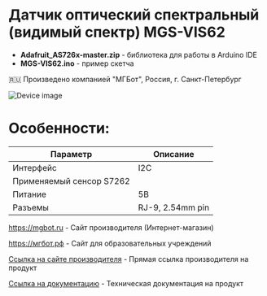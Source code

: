 # Датчик оптический спектральный (видимый спектр) MGS-VIS62

- **Adafruit_AS726x-master.zip** - библиотека для работы в Arduino IDE
- **MGS-VIS62.ino** - пример скетча

🇷🇺 Произведено компанией "МГБот", Россия, г. Санкт-Петербург

![Device image](https://books.mgbot.ru/images/MGS-VIS62.png)

# Особенности:

| Параметр    | Описание |
| ----------- | -----------|
| Интерфейс   | I2C|
| Применяемый сенсор S7262|
| Питание     | 5В|
| Разъемы     | RJ-9, 2.54mm pin|

https://mgbot.ru  - Сайт производителя (Интернет-магазин)

https://мгбот.рф  - Сайт для образовательных учреждений

[Ссылка на сайте производителя](https://mgbot.ru/catalog/datchiki_sensory/datchik_opticheskiy_spektralnyy_vidimyy_spektr_mgs_vis62_razem_rj_9_as7262/) - Прямая ссылка производителя на продукт

[Ссылка на документацию](https://books.mgbot.ru/devices/MGS-VIS62.pdf) - Техническая документация на продукт